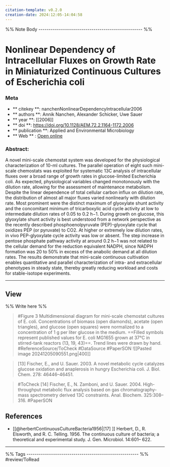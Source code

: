 ```yaml
---
citation-template: v0.2.0
creation-date: 2024:12:05-14:04:58
---
```


%% Note Body --------------------------------------------------- %%
# Nonlinear Dependency of Intracellular Fluxes on Growth Rate in Miniaturized Continuous Cultures of Escherichia coli

### Meta
- ** citekey **: nanchenNonlinearDependencyIntracellular2006
- ** authors **: Annik Nanchen, Alexander Schicker, Uwe Sauer
- ** year **: [[2006]]
- ** doi **: https://doi.org/10.1128/AEM.72.2.1164-1172.2006
- ** publication **: Applied and Environmental Microbiology
- ** Web ** : [Open online](https://www.ncbi.nlm.nih.gov/pmc/articles/PMC1392909/)


### Abstract:
A novel mini-scale chemostat system was developed for the physiological characterization of 10-ml cultures. The parallel operation of eight such mini-scale chemostats was exploited for systematic 13C analysis of intracellular fluxes over a broad range of growth rates in glucose-limited Escherichia coli. As expected, physiological variables changed monotonously with the dilution rate, allowing for the assessment of maintenance metabolism. Despite the linear dependence of total cellular carbon influx on dilution rate, the distribution of almost all major fluxes varied nonlinearly with dilution rate. Most prominent were the distinct maximum of glyoxylate shunt activity and the concomitant minimum of tricarboxylic acid cycle activity at low to intermediate dilution rates of 0.05 to 0.2 h−1. During growth on glucose, this glyoxylate shunt activity is best understood from a network perspective as the recently described phosphoenolpyruvate (PEP)-glyoxylate cycle that oxidizes PEP (or pyruvate) to CO2. At higher or extremely low dilution rates, in vivo PEP-glyoxylate cycle activity was low or absent. The step increase in pentose phosphate pathway activity at around 0.2 h−1 was not related to the cellular demand for the reduction equivalent NADPH, since NADPH formation was 20 to 50% in excess of the anabolic demand at all dilution rates. The results demonstrate that mini-scale continuous cultivation enables quantitative and parallel characterization of intra- and extracellular phenotypes in steady state, thereby greatly reducing workload and costs for stable-isotope experiments.

___

## View

%% Write here %%

> #Figure 3 Multidimensional diagram for mini-scale chemostat cultures of E. coli. Concentrations of biomass (open diamonds), acetate (open triangles), and glucose (open squares) were normalized to a concentration of 1 g per liter glucose in the medium. ==Filled symbols represent published values for E. coli MG1655 grown at 37°C in stirred-tank reactors (13, 19, 43)==. Trend lines were drawn by hand. #ReferenceSource/ToCheck #DataSource #PaperSON
> ![[Pasted image 20241205090551.png|400]]

> [13] Fischer, E., and U. Sauer. 2003. A novel metabolic cycle catalyzes glucose oxidation and anaplerosis in hungry Escherichia coli. J. Biol. Chem. 278: 46446–46451.

> #ToCheck [14] Fischer, E., N. Zamboni, and U. Sauer. 2004. High-throughput metabolic flux analysis based on gas chromatography-mass spectrometry derived 13C constraints. Anal. Biochem. 325:308–316. #PaperSON


## References

- [[@herbertContinuousCultureBacteria1956|[17] ]] Herbert, D., R. Elsworth, and R. C. Telling. 1956. The continuous culture of bacteria; a theoretical and experimental study. J. Gen. Microbiol. 14:601– 622.



___
%% Tags  ------------------------------------------------------- %%
#review/ToRead
